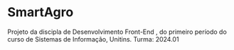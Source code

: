 # SmartAgro

Projeto da discipla de Desenvolvimento Front-End , do primeiro período do curso de Sistemas de Informação, Unitins. Turma: 2024.01
